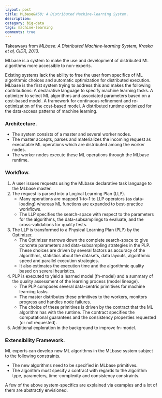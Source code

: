 ```yaml
---
layout: post
title: MLbase&#58; A Distributed Machine-learning System.
description:
category: big-data
tags: machine-learning
comments: true
---
```


Takeaways from *MLbase: A Distributed Machine-learning System, Kraska et al, CIDR, 2013.*

MLbase is a system to make the use and development of distributed ML algorithms more accessible to non-experts.
 
Existing systems lack the ability to free the user from specifics of ML algorithmic choices and automatic optimization for distributed execution. MLbase is the first system trying to address this and makes the following contributions:
A declarative language to specify machine learning tasks.
A optimizer to select ML algorithms and associated parameters based on a cost-based model. 
A framework for continuous refinement and re-optimization of the cost-based model.
A distributed runtime optimized for the data-access patterns of machine learning.
 
### Architecture.

- The system consists of a master and several worker nodes.
- The master accepts, parses and materializes the incoming request as executable ML operations which are distributed among the worker nodes.
- The worker nodes execute these ML operations through the MLbase runtime.
 
### Workflow. 

1. A user issues requests using the MLbase declarative task language to the MLbase master.
2. The request is parsed into a Logical Learning Plan (LLP).
	- Many operations are mapped 1-to-1 to LLP operators (as data-loading) whereas ML functions are expanded to best-practice workflows.
	- The LLP specifies the search-space with respect to the parameters for the algorithms, the data-subsamplings to evaluate, and the cross-validations for quality tests.
3. The LLP is transformed to a Physical Learning Plan (PLP) by the Optimizer.
	- The Optimizer narrows down the complete search-space to give concrete parameters and data-subsampling strategies in the PLP. These choices are driven by several factors as accuracy of the algorithms, statistics about the datasets, data layouts, algorithmic speed and parallel execution strategies.
	- It also estimates the execution time and the algorithmic quality based on several heuristics.
4. PLP is executed to yield a learned model (fn-model) and a summary of the quality assessment of the learning process (model lineage).
	- The PLP composes several data-centric primitives for machine learning tasks.
	- The master distributes these primitives to the workers, monitors progress and handles node failures.
	- The choice of these primitives is driven by the contract that the ML algorithm has with the runtime. The contract specifies the computational guarantees and the consistency properties requested (or not requested).
5. Additional exploration in the background to improve fn-model.
 
### Extensibility Framework.

ML experts can develop new ML algorithms in the MLbase system subject to the following constraints.

- The new algorithms need to be specified in MLbase primitives. 
- The algorithm must specify a contract with regards to the algorithm type, parameters, time-complexity and consistency constraints.
 
A few of the above system-specifics are explained via examples and a lot of them are abstractly envisioned.